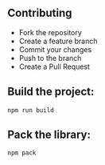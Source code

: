 ## Contributing

- Fork the repository
- Create a feature branch
- Commit your changes
- Push to the branch
- Create a Pull Request

## Build the project:

```
npm run build
```

## Pack the library:

```
npm pack
```

